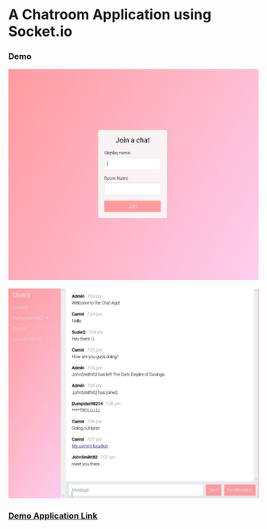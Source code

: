 # A Chatroom Application using Socket.io

### Demo
![](public/img/demo2.JPG)

![](public/img/demo.JPG)

### [Demo Application Link](https://afternoon-lowlands-49151.herokuapp.com/)




